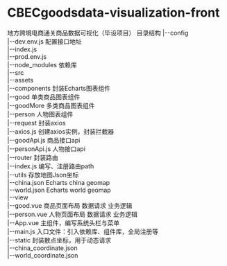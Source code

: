 # CBECgoodsdata-visualization-front
地方跨境电商通关商品数据可视化（毕设项目）
目录结构
|--config  
	|--dev.env.js				配置接口地址  
  |--index.js  
	|--prod.env.js  
|--node_modules				依赖库  
|--src  
	|--assets  
	|--components				封装Echarts图表组件  
    	|--good					  单类商品图表组件  
      |--goodMore			  多类商品图表组件  
      |--person				  人物图表组件  
	|--request					封装axios  
    	|--axios.js				创建axios实例，封装拦截器  
      |--goodApi.js			商品接口api  
      |--personApi.js		人物接口api  
  |--router					  封装路由  
		|--index.js				  编写、注册路由path  
  |--utils					  存放地图Json坐标  
    |--china.json			  Echarts china geomap  
    |--world.json			  Echarts world geomap  
  |--view  
		|--good.vue				  商品页面布局 数据请求 业务逻辑  
    |--person.vue			  人物页面布局 数据请求 业务逻辑  
  |--App.vue					主组件，编写系统头栏与菜单  
  |--main.js					入口文件：引入依赖库、组件库，全局注册等  
|--static						封装散点坐标，用于动态请求  
	|--china_coordinate.json  	
	|--world_coordinate.json  
